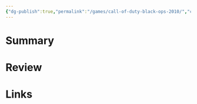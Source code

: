 ```yaml
---
{"dg-publish":true,"permalink":"/games/call-of-duty-black-ops-2010/","created":"2023-12-08","updated":"2023-12-08"}
---
```



# Summary

# Review

# Links
